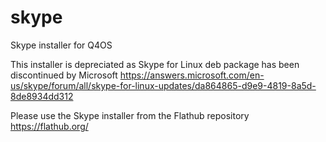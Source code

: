 # skype
Skype installer for Q4OS

This installer is depreciated as Skype for Linux deb package has been discontinued by Microsoft https://answers.microsoft.com/en-us/skype/forum/all/skype-for-linux-updates/da864865-d9e9-4819-8a5d-8de8934dd312

Please use the Skype installer from the Flathub repository https://flathub.org/

